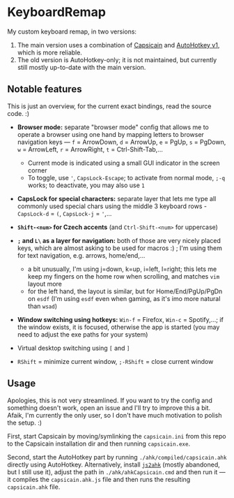 # KeyboardRemap
My custom keyboard remap, in two versions:

 1) The main version uses a combination of [Capsicain](https://github.com/cajhin/capsicain) and [AutoHotkey v1](https://www.autohotkey.com/), which is more reliable.
 2) The old version is AutoHotkey-only; it is  not maintained, but currently still mostly up-to-date with the main version.

## Notable features

This is just an overview, for the current exact bindings, read the source code. :)

- **Browser mode:** separate "browser mode" config that allows me to operate a browser using one hand by mapping letters to browser navigation keys — `f` = ArrowDown, `d` = ArrowUp, `e` = PgUp, `s` = PgDown, `w` = ArrowLeft, `r` = ArrowRight, `t` = Ctrl-Shift-Tab,...
	- Current mode is indicated using a small GUI indicator in the screen corner
	- To toggle, use `'`, `CapsLock-Escape`; to activate from normal mode, `;-q` works; to deactivate, you may also use `1` 

- **CapsLock for special characters:** separate layer that lets me type all commonly used special chars using the middle 3 keyboard rows - `CapsLock-d` = `(`, `CapsLock-j` = `'`,...

 - **`Shift-<num>` for Czech accents** (and `Ctrl-Shift-<num>` for uppercase)
 - **`;` and `L\` as a layer for navigation:** both of those are very nicely placed keys, which are almost asking to be used for macros :) ; I'm using them for text navigation, e.g. arrows, home/end,...
	 - a bit unusually, I'm using j=down, k=up, i=left, l=right; this lets me keep my fingers on the home row when scrolling, and matches `vim` layout more
	 - for the left hand, the layout is similar, but for Home/End/PgUp/PgDn on `esdf` (I'm using `esdf` even when gaming, as it's imo more natural than `wsad`)
 - **Window switching using hotkeys:** `Win-f` = Firefox, `Win-c` = Spotify,...; if the window exists, it is focused, otherwise the app is started (you may need to adjust the exe paths for your system)
 - Virtual desktop switching using `[` and `]`
 - `RShift` = minimize current window, `;-RShift` = close current window

## Usage

Apologies, this is not very streamlined. If you want to try the config and something doesn't work, open an issue and I'll try to improve this a bit. Afaik, I'm currently the only user, so I don't have much motivation to polish the setup. :)

First, start Capsicain by moving/symlinking the `capsicain.ini` from this repo to the Capsicain installation dir and then running `capsicain.exe`.

Second, start the AutoHotkey part by running `./ahk/compiled/capsicain.ahk` directly using AutoHotkey. Alternatively, install [`js2ahk`](https://github.com/MatejKafka/js2ahk) (mostly abandoned, but I still use it), adjust the path in `./ahk/ahkCapsicain.cmd` and then run it — it compiles the `capsicain.ahk.js` file and then runs the resulting `capsicain.ahk` file.
